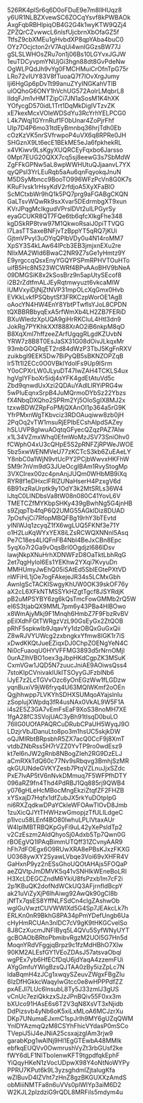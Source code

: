 526RK4plSr6q6D0oFDuE9e7m8llHUqz8
y6UR1NLBZXvewSC6ZOCqYsvf8kPWBAOk
AxgFqbRBHlpiqOB4G2G4k1wyKTW9QZj4
ZPZQrCZvwwcL6nlsfUjcbrnXbOfaGZ5f
TtfsZ9cbXMEu1gHvbdXP8qpYAba4buC0
OYz7Ocjcton2rV7AqUi4wnIGGzsBW77J
gSLSLWHOsZRu7on1j06Bs10LGYvxJGJW
1euTDCyvpmYNUjGi3hgn88dt8GvPdeNw
OgWLPQdJh9vYg0FMCHMuiCrOfnTpG75r
LRo72vIUY83V8fTuoaQ7f7lOvXrgJumy
Iji6HgGp6pDvTt99anuZYyINGKahVTlB
ulOQhoG6ONY1hVchUG572AolrLMqbrL8
IIdqFJm1vHMTZipCi7JN1aSosM1K4hXK
YOfycgD570idL1Trt1DqMkDigIVTzvZK
xE7kexMcxVOIeWDSdYu3RcYrhYELPCG0
L4k7Wqj1GYrnRuf1F0bUnar4ZoPjrFhf
UIp7D4P6mo31tdEyBmnbq36hrjTdh0Eb
cOzKzVK5nrSVfrwpoP4uVX6q8RPRe0JH
SHGznX9Lt6ecE1BEkME5eJa6fpkhekRL
x4VKiwv9LsKgyXUQRCEyFqxbo6Jarsso
0Mpt7EUG20QXX7cq5sj8eewG3s7SbMdW
ZgFFkGPNw5aL8wpWWHUtuQJjaanvL7YX
qyQPsl3YrLEuRqb5aAu6qnFqyokqJnuN
M5DSyMbncc9BooTO996WFzPcVn8G0K7s
KRuFIvsk1rHsyKdV2rfdjoA5XyXFaBIO
ScMCtxbWr9hQ1k5PQ7prg9aFGABgCKQN
GaLTsvWQwRk9sxXvar5DEdrmbgXT9xun
KVrJPqgMcIkgudVPrslDVt2uILPGyrSy
eyaGCUKR8QT7FQe6tb6qfcXIkgFhe348
kgDSkRP8tvw97M1QkwoRsaiJ0piTTVQG
I7LasTTSaxeBNFjvTzBppYT5qRQ7jKUi
GjtmVPvyI3uOYqQPlbVDy0u4N14roMM7
XpSY3S4kLAw64lPcb3EB3jmjxnEXu2re
NllxMA2Wld6BwaC2NR9Z7sGe1yHmtz9Y
E9yrgccqQsxEnyYGQYPSPmRPHVTOuHTo
uifB5Hc8N523WCWRf4BPvAAoBHV9bNeA
09DMGSiK8x2kSosBrz9n5apUtySEcof8
i2B2rZdtfmALJEyRqtmwyuzt6vkcaMIW
lUMVxyiDjNjZtNVP31mpOLcXqGmx0Hvb
EVKkLvkfPSQbytSf3FRKCzpWorOE1AgB
oAocYN4HW4EnY8YbtPTwflsYJoL8CPDN
tQXBBRBbyqExA5rfWmXb4LH2ZB7FERiD
BXuWIedzXpUQA9giHrRKCluL4Htl3dn9
JokRg7PYKhkXXf888XrAO2iB6nkpM8qO
B8XqXml7hffzeeZArfUgqgRLgdKZUvbN
YRW7z8B8T0EsJaSX31G08dOivJLkqxMr
93mbGOQRqET2rd84dWzP3TbJ5KgFnRXV
zuikbgl9EEK5Dw7BiPyQB5sBKNZOPZqB
lr5Tt1I2ECc0O0VBklYdoIFs9Up9lSrm
Y0oCPXrLW0JLyuDT47IwZAH4TCKLS4ux
hgVgIYFboXr5idj4sYFK4gdEtAtuVd5c
Zbd9qnwdUxXzi2QDAuYAdlLlRYiPRG4w
5wPluEqnxSrpB4JuMQrmoDYbSz22Ybzs
fX4NbqDXQho2SPRm2Yj5OIoSgIX8MJ2x
tzxwBDWZRpFoPMjQXAnOI1p364a5rG9K
YfrPMxnWgTKbvciz3RDOAuqiww8zb0jH
2PqOq2vTW1msuRjEPIbECshAlpdSAZey
hSLUVP8gIwuAOqtqGFyecQZqzPAZ7Alw
x1L34VZmxWhq0EfmWoMzJSV73SniOhv0
fCWphO4xU3cQHpE5S2pRNFZjRPWeJWOE
5bz5xwWENMVeU77zKCTcS3kb6ZuEAeLY
Y8nbC0a1WjN9vtUcPY2PCjbWwvxHKFhW
SM9r7nVm9dG3JUeOcgIBAm1RvyStogMp
3VXCIrex00zc4pnAnjJUQm0WHbMB9iXq
RYR8f1eDHxclFRlZUNaHserH4PzxgV6d
6B91xzRaUrptk9y1OdY3k2MtSRLs36W4
lJtqC0LINDbsVa8tW08n080C41YovL6V
TMETCZfMYKbpSHKy439gBwhNg5G4jnHB
s9ZjqpTb4fqP6Q2UMG55AGklDiz8DUAD
7pOsfvjCi7RfopMBQFBg19rhY3bTEvtd
yINlWJq1zcyqZ1fX6wgLUQ5FKNf3e71Y
o1H2LuKqWYxYEX8iLZsRCWQXNNnI5Asq
Pe7C18es4LlQFnFB4Nbl4BeJxCBn8Epc
5yqXo7r2Ga9vOqsBrI0Ogdjzl686lDsv
IawjNkpXNuHrhXDNWFzD8OaTktLbhRqG
2et7qgHylol6Es1YEKhw2YXqi7KvyuDn
MMHUmyJwEhQ05iSAtEd5SblEGtePXtVD
nWFiHL1jOe7ogFAkejeJR34s5LCMxGbh
AwnIgScTACKISwgyKhUW0OK39skOF76y
aX2cL6XFkNTMSSYkHZgtTgcf8JSYRdjK
pB2uMPSYBY6zg6kQsTmcFowGMMb2rQ5W
eI6S3tjabQX9MML7pm6y43PBa4HlBOwo
x8WmAjyMkj9F1Mnqh6HmbZ7F9FbzRvBV
pEiIXdhFGtTWRgzVzL90GsEyGx2ZtQOB
pRhF5spkwIb9JqavYy1dzOBQxGuGxQii
Z8wRJVYUWcg2zxbngkxYfmw8IGK1r7iS
xDwdKKQtJueEZiqxDJ0ChpZOENgYeN4C
Ni0cFuaoqU0HYVFFMG3893d5rNrnOMjI
0urAZlhVBO1oex3gJbpHKdCgpZK3MSuK
CxmVGw1JQD5N7zuucJniAE9AOiwsQss4
7stoKlpCVnivaklUkITSOyyGJFzblNb6
lJyE7z2LcTGVvOzc6yOnEGzWw1fLGDzw
yqnBuxiV9jW6fryq4U63MQlWKmf2oOEn
Qgjhhwpp7LVKYhSDHXSUMqoAYajsInIu
zSoplujXWpdq3fR4usNAx0VkAL9W5F1A
i4s2E5Z3GA7vEmFsEaF9XoS38noMH7XE
1fgA28fC3SVojUAC3yBh91tIsqD0buLO
76llG0UOfAPAQRCuDRubCPaUH5WyqJ9O
LDzjrVbJDanuLto8po3m1hsUC5skjkDW
oQJMIRbtBRpsbhR5ZX7acQ0CcF9j8XmT
vtdbZNbRss5H7rVZZ0YvTP9ro0wdEsz9
kt7el6nJW2gRnb8NBogZIeh2RG9DzELJ
aCmRXkTdQ60c77Nv9sRbqvg3BmhjSzMR
qkGUUNdeGVKYZesb7PtqVZLnuJjxSZdc
PxE7IvAP5tV6nNvkDMmuq7F5WFPfhDTY
096aRZ9fn4Thd4PdRBJ1Qq885rj9QWB4
y076gHLeHcMBocMngEkziZtqfZF2FHZB
xYSxajD7Hqfx1dfZubJX5rkYuDOtpIpG
ni6RXZqdkwDPaYCkleWFOAwTlOvD8Jmb
1zuXicQJYtTHWHzwGmopjzTfULILdgeC
p1Ivcu58LEnf4BO80lwhuLPLIVtaxAUr
W4IplMBTRBQKpGyFi9uL42yXePsldTp2
v2CzEszm2AIdQhyoSj0Adxb5Tp7Qwn0G
rBOEgVQ1lPAqBimmUTQff31ZCvnyAAR9
hFh7dFOEgx6O9RUwXRA8ePBsKJxzFKXG
U0368ywXY2SyawLVbqe3Voi69vXHFR4V
GaHxnP9yz2nESsGhoUQOtAHAjs5FOQaP
aeZQVtpJmDMVK5q41vSNHlkWEneBoLRl
H3XcLDEGCZndM6YkiU8fsPzxb1m7cF2i
2p1KBuQK2dofNdWCkUQ3AFjrnfIdBcpY
ak21uViZyXjP6lhAiwg92AwQk90gCl8b
jNfTx7qsES8YffNLFSdCn4clgZAshwOb
wglGuVwztCUVWWlXd5G4Sp7JEAkcLk7h
ERLKn0nR9BkhG8PA34pPmYDefUngb6Ua
cHyHmRCUAn3nlDC7cV9gK9tHKGCvelSo
8J8CzXucmJNFIByq5L4QVu5SyfWNyUYT
gcBOAObBRtoPbmibvRgzM2UOI5G7Hn5d
MoqnYRdVFggjqBrpz9c1fzMdHBhO7XIw
90KM2ALEsfGY1VEoZDAsJ57atsvaObql
wgPEx7yb6HfECfDqU6jdYaqA4zzemFUi
AYgGmfuYWigBzsQJTAA0zBy5izZpLc7N
ldaBqmH4zJCg1xwqySZeuvZWgxFBgZIu
6IzDfHGkkcWaqylwGtcc0e8wHPPPdfZZ
pxAEJl7LUc6lnsubL8Ty5J33zmlJ3gUS
vCnUc7eziQkkzxSJzJPnBQiv55F0xx3m
bXUco91HAsE6s6T2V3qN8XsVT3xNjidb
DdPizsvb4yNb6oK5xiLxMLoA6MCJzrXu
DKp7UNumaEJxmC1spJrlh9MY6gUZqQWM
YnlDYAzmqQzM8CSYhFhicVYdasP0mSCo
TVepiJ5iJ4eJNiA25csxajzglAm3rjw9
garabKpg1wAINj9HI1EgGTEwbA48MMlk
ebfkqEUQVv0OwmrushVyZt3rbGUsf2ke
fWY6dLF1NITboIenwKFT9tgpdfqkEphF
YiQqyHKeN1zVocUDpwX98Y4oNtNoWYPy
PPRU7KPut6k9L3yzsghdmlZjtaIugKfa
wZlBuvD4IZVht7zHnZ8gzBKGUXXzAmdS
obMiiiNMTFa8n6uVVs0plWIYp3aiM6D2
W2KJL2plzdziG9rQDL8MRFils5mdym4u
